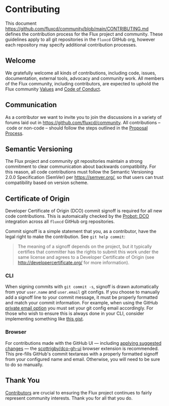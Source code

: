 # Contributing

This document <https://github.com/fluxcd/community/blob/main/CONTRIBUTING.md> defines the contribution process for the Flux project and community.
These guidelines apply to all git repositories in the `fluxcd` GitHub org, however each repository may specify additional contribution processes.

## Welcome

We gratefully welcome all kinds of contributions, including code, issues, documentation, external tools, advocacy and community work.
All members of the Flux community, including contributors, are expected to uphold the Flux community [Values](https://github.com/fluxcd/community/blob/main/GOVERNANCE.md#values) and [Code of Conduct](https://github.com/fluxcd/community/blob/main/GOVERNANCE.md#code-of-conduct).

## Communication

As a contributor we want to invite you to join the discussions in a variety of forums laid out in <https://github.com/fluxcd/community>.
All contributions – code or non-code – should follow the steps outlined in the [Proposal Process](https://github.com/fluxcd/community/blob/main/GOVERNANCE.md#proposal-process).

## Semantic Versioning

The Flux project and community git repositories maintain a strong commitment to clear communication about backwards compatibility.
For this reason, all code contributions must follow the Semantic Versioning 2.0.0 Specification (SemVer) per <https://semver.org/>, so that users can trust compatibility based on version scheme.

## Certificate of Origin

Developer Certificate of Origin (DCO) commit signoff is required for all new code contributions.
This is automaically checked by the [Probot: DCO](https://github.com/probot/dco/) integration across all `fluxcd` GitHub org repositories.

Commit signoff is a simple statement that you, as a contributor, have the legal right to make the contribution.
See `git help commit`:

> The meaning of a signoff depends on the project, but it typically certifies that committer has the rights to submit this work under the same license and agrees to a Developer Certificate of Origin (see <http://developercertificate.org/> for more information).

### CLI

When signing commits with `git commit -s`, signoff is drawn automatically from your `user.name` and `user.email` git configs.
If you choose to manually add a signoff line to your commit message, it must be properly formatted and match your commit information. For example, when using the GitHub [private email option](https://docs.github.com/en/free-pro-team@latest/github/setting-up-and-managing-your-github-user-account/setting-your-commit-email-address) you must set your git config email accordingly.
For those who wish to ensure this is always done in your CLI, consider implementing something like [this gist](https://gist.github.com/scottrigby/0c043c0bfbbdb5949e2d824fc3adeaa4).

### Browser

For contributions made with the GitHub UI — including [applying suggested changes](https://docs.github.com/en/free-pro-team@latest/github/collaborating-with-issues-and-pull-requests/incorporating-feedback-in-your-pull-request) — the [scottrigby/dco-gh-ui](https://github.com/scottrigby/dco-gh-ui) browser extension is recommended.
This pre-fills GitHub's commit textareas with a properly formatted signoff from your configured name and email.
Otherwise, you will need to be sure to do so manually.

## Thank You

[Contributors](https://github.com/fluxcd/community/blob/main/GOVERNANCE.md#contributors) are crucial to ensuring the Flux project continues to fairly represent community interests.
Thank you for all that you do.
